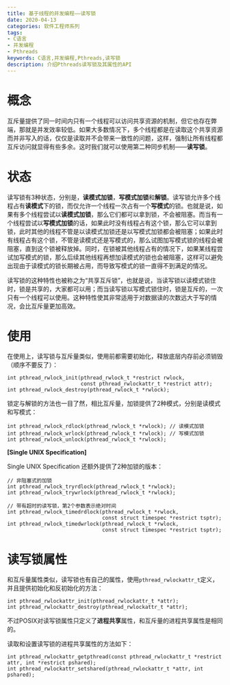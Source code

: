 ```yaml
---
title: 基于线程的并发编程——读写锁
date: 2020-04-13
categories: 软件工程师系列
tags:
- C语言
- 并发编程
- Pthreads
keywords: C语言,并发编程,Pthreads,读写锁
description: 介绍Pthreads读写锁及其属性的API
---
```


# 概念

互斥量提供了同一时间内只有一个线程可以访问共享资源的机制，但它也存在弊端，那就是并发效率较低。如果大多数情况下，多个线程都是在读取这个共享资源而并非写入的话，仅仅是读取并不会带来一致性的问题，这样，强制让所有线程都互斥访问就显得有些多余。这时我们就可以使用第二种同步机制——**读写锁**。

# 状态

读写锁有3种状态，分别是，**读模式加锁**，**写模式加锁**和**解锁**。读写锁允许多个线程占有**读模式**下的锁，而仅允许一个线程一次占有一个**写模式**的锁。也就是说，如果有多个线程尝试以**读模式加锁**，那么它们都可以拿到锁，不会被阻塞。而当有一个线程尝试以**写模式加锁**的话，如果此时没有线程占有这个锁，那么它可以拿到锁，此时其他的线程不管是以读模式加锁还是以写模式加锁都会被阻塞；如果此时有线程占有这个锁，不管是读模式还是写模式的，那么试图加写模式锁的线程会被阻塞，直到这个锁被释放掉。同时，在锁被其他线程占有的情况下，如果某线程尝试加写模式的锁，那么后续其他线程再想加读模式的锁也会被阻塞，这样可以避免出现由于读模式的锁长期被占用，而导致写模式的锁一直得不到满足的情况。

读写锁的这种特性也被称之为“共享互斥锁”，也就是说，当读写锁以读模式锁住时，锁是共享的，大家都可以用；而当读写锁以写模式锁住时，锁是互斥的，一次只有一个线程可以使用。这种特性使其非常适用于对数据读的次数远大于写的情况，会比互斥量更加高效。

# 使用

在使用上，读写锁与互斥量类似，使用前都需要初始化，释放底层内存前必须销毁（顺序不要反了）：
```
int pthread_rwlock_init(pthread_rwlock_t *restrict rwlock,
                        const pthread_rwlockattr_t *restrict attr);
int pthread_rwlock_destroy(pthread_rwlock_t *rwlock);
```

锁定与解锁的方法也一目了然，相比互斥量，加锁提供了2种模式，分别是读模式和写模式：
```
int pthread_rwlock_rdlock(pthread_rwlock_t *rwlock); // 读模式加锁
int pthread_rwlock_wrlock(pthread_rwlock_t *rwlock); // 写模式加锁
int pthread_rwlock_unlock(pthread_rwlock_t *rwlock);
```

**[Single UNIX Specification]**

Single UNIX Specification 还额外提供了2种加锁的版本：
```
// 非阻塞式的加锁
int pthread_rwlock_tryrdlock(pthread_rwlock_t *rwlock); 
int pthread_rwlock_trywrlock(pthread_rwlock_t *rwlock);

// 带有超时的读写锁，第2个参数表示绝对时间
int pthread_rwlock_timedrdlock(pthread_rwlock_t *rwlock,
                               const struct timespec *restrict tsptr);
int pthread_rwlock_timedwrlock(pthread_rwlock_t *rwlock,
                               const struct timespec *restrict tsptr);
```

# 读写锁属性

和互斥量属性类似，读写锁也有自己的属性，使用`pthread_rwlockattr_t`定义，并且提供初始化和反初始化的方法：
```
int pthread_rwlockattr_init(pthread_rwlockattr_t *attr);
int pthread_rwlockattr_destroy(pthread_rwlockattr_t *attr);
```

不过POSIX对读写锁属性只定义了**进程共享**属性，和互斥量的进程共享属性是相同的。

读取和设置读写锁的进程共享属性的方法如下：
```
int pthread_rwlockattr_getpthread(const pthread_rwlockattr_t *restrict attr, int *restrict pshared);
int pthread_rwlockattr_setshared(pthread_rwlockattr_t *attr, int pshared);
```
